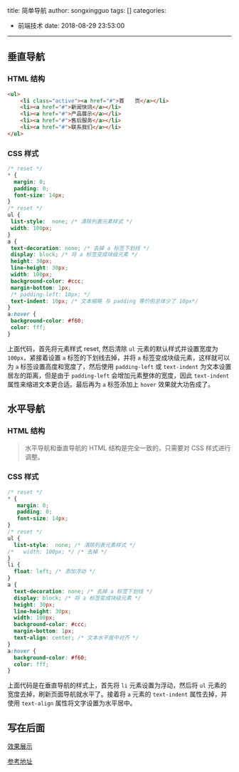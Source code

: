 title: 简单导航
author: songxingguo
tags: []
categories:
  - 前端技术
date: 2018-08-29 23:53:00
---
## 垂直导航

### HTML 结构

```html
<ul>
    <li class="active"><a href="#">首　　页</a></li>
    <li><a href="#">新闻快讯</a></li>
    <li><a href="#">产品展示</a></li>
    <li><a href="#">售后服务</a></li>
    <li><a href="#">联系我们</a></li>
</ul>
```

<!-- more -->

### CSS 样式
  
 ```css
/* reset */
* {
   margin: 0;
   padding: 0;
   font-size: 14px;
}
/* reset */
ul {
  list-style:  none; /* 清除列表元素样式 */
  width: 100px;
}
a {
  text-decoration: none; /* 去掉 a 标签下划线 */
  display: block; /* 将 a 标签变成块级元素 */
  height: 30px;
  line-height: 30px;
  width: 100px;
  background-color: #ccc;
  margin-bottom: 1px;
  /* padding-left: 10px; */
  text-indent: 10px; /* 文本缩略 与 padding 等价但总体少了 10px*/
}
a:hover {
  background-color: #f60;
  color: fff;
}
```
上面代码，首先将元素样式 reset, 然后清除 `ul` 元素的默认样式并设置宽度为 `100px`，紧接着设置 `a` 标签的下划线去掉，并将 `a` 标签变成块级元素，这样就可以为 `a` 标签设置高度和宽度了，然后使用 `padding-left` 或 `text-indent` 为文本设置居左的距离，但是由于 `padding-left` 会增加元素整体的宽度，因此 `text-indent` 属性来缩进文本更合适。最后再为 `a` 标签添加上 `hover` 效果就大功告成了。
  
  
## 水平导航

### HTML 结构

> 水平导航和垂直导航的 HTML 结构是完全一致的，只需要对 CSS 样式进行调整。

### CSS 样式

```css
/* reset */
* {
   margin: 0;
   padding: 0;
   font-size: 14px;
}
/* reset */
ul {
  list-style:  none; /* 清除列表元素样式 */
/*   width: 100px; */ /* 去掉 */
}
li {
  float: left; /* 添加浮动 */
}
a {
  text-decoration: none; /* 去掉 a 标签下划线 */
  display: block; /* 将 a 标签变成块级元素 */
  height: 30px;
  line-height: 30px;
  width: 100px;
  background-color: #ccc;
  margin-bottom: 1px;
  text-align: center; /* 文本水平居中对齐 */
}
a:hover {
  background-color: #f60;
  color: fff;
}
```
上面代码是在垂直导航的样式上，首先将 `li` 元素设置为浮动，然后将 `ul` 元素的宽度去掉，刷新页面导航就水平了。接着将 `a` 元素的 `text-indent` 属性去掉，并使用 `text-align` 属性将文字设置为水平居中。

## 写在后面

[效果展示](https://songxingguo.github.io/nav/)

[参考地址](https://www.imooc.com/video/42)
   